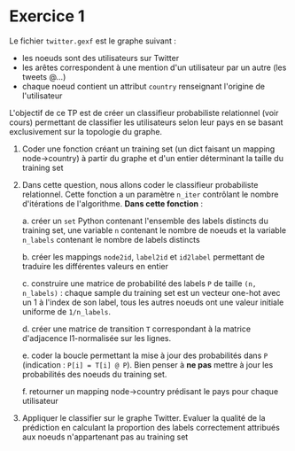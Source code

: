 Exercice 1
==========

Le fichier `twitter.gexf` est le graphe suivant :
* les noeuds sont des utilisateurs sur Twitter
* les arêtes correspondent à une mention d'un utilisateur par un autre (les tweets @...)
* chaque noeud contient un attribut `country` renseignant l'origine de l'utilisateur

L'objectif de ce TP est de créer un classifieur probabiliste relationnel (voir cours) permettant de classifier les utilisateurs selon leur pays en se basant exclusivement sur la topologie du graphe.


1. Coder une fonction créant un training set (un dict faisant un mapping node->country) à partir du graphe et d'un entier déterminant la taille du training set
2. Dans cette question, nous allons coder le classifieur probabiliste relationnel. Cette fonction a un paramètre `n_iter` contrôlant le nombre d'itérations de l'algorithme. **Dans cette fonction** :

    a. créer un `set` Python contenant l'ensemble des labels distincts du training set, une variable `n` contenant le nombre de noeuds et la variable `n_labels` contenant le nombre de labels distincts

    b. créer les mappings `node2id`, `label2id` et `id2label` permettant de traduire les différentes valeurs en entier

    c. construire une matrice de probabilité des labels `P` de taille `(n, n_labels)` : chaque sample du training set est un vecteur one-hot avec un 1 à l'index de son label, tous les autres noeuds ont une valeur initiale uniforme de `1/n_labels`.

    d. créer une matrice de transition `T` correspondant à la matrice d'adjacence l1-normalisée sur les lignes.

    e. coder la boucle permettant la mise à jour des probabilités dans `P` (indication : ```P[i] = T[i] @ P```). Bien penser à __ne pas__ mettre à jour les probabilités des noeuds du training set.

    f. retourner un mapping node->country prédisant le pays pour chaque utilisateur
3. Appliquer le classifier sur le graphe Twitter. Evaluer la qualité de la prédiction en calculant la proportion des labels correctement attribués aux noeuds n'appartenant pas au training set